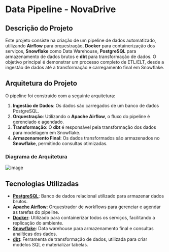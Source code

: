 # Data Pipeline - NovaDrive

## Descrição do Projeto

Este projeto consiste na criação de um pipeline de dados automatizado, utilizando **Airflow** para orquestração, **Docker** para containerização dos serviços, **Snowflake** como Data Warehouse, **PostgreSQL** para armazenamento de dados brutos e **dbt** para transformação de dados. O objetivo principal é demonstrar um processo completo de ETL/ELT, desde a ingestão de dados até a transformação e carregamento final em Snowflake.

## Arquitetura do Projeto

O pipeline foi construído com a seguinte arquitetura:

1. **Ingestão de Dados**: Os dados são carregados de um banco de dados PostgreSQL.
2. **Orquestração**: Utilizando o **Apache Airflow**, o fluxo do pipeline é gerenciado e agendado.
3. **Transformação**: O **dbt** é responsável pela transformação dos dados para modelagem em Snowflake.
4. **Armazenamento Final**: Os dados transformados são armazenados no **Snowflake**, permitindo consultas otimizadas.

### Diagrama de Arquitetura

![image](https://github.com/user-attachments/assets/1b6d3bf6-0f8f-4370-8fc9-41c22e30a7f0)


## Tecnologias Utilizadas

- **[PostgreSQL](https://www.postgresql.org/)**: Banco de dados relacional utilizado para armazenar dados brutos.
- **[Apache Airflow](https://airflow.apache.org/)**: Orquestrador de workflows para gerenciar e agendar as tarefas do pipeline.
- **[Docker](https://www.docker.com/)**: Utilizado para containerizar todos os serviços, facilitando a replicação do ambiente.
- **[Snowflake](https://www.snowflake.com/)**: Data warehouse para armazenamento final e consultas analíticas dos dados.
- **[dbt](https://www.getdbt.com/)**: Ferramenta de transformação de dados, utilizada para criar modelos SQL e materializar tabelas.
